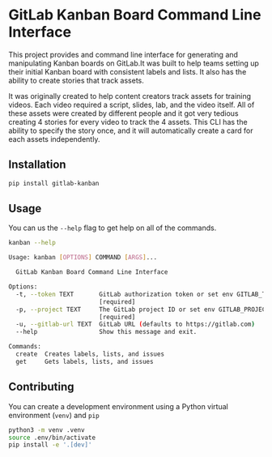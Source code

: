 # GitLab Kanban Board Command Line Interface

This project provides and command line interface for generating and manipulating Kanban boards on GitLab.It was built to help teams setting up their initial Kanban board with consistent labels and lists. It also has the ability to create stories that track assets.

It was originally created to help content creators track assets for training videos. Each video required a script, slides, lab, and the video itself. All of these assets were created by different people and it got very tedious creating 4 stories for every video to track the 4 assets. This CLI has the ability to specify the story once, and it will automatically create a card for each assets independently.

## Installation

```bash
pip install gitlab-kanban
```

## Usage

You can us the `--help` flag to get help on all of the commands.

```bash
kanban --help

Usage: kanban [OPTIONS] COMMAND [ARGS]...

  GitLab Kanban Board Command Line Interface

Options:
  -t, --token TEXT       GitLab authorization token or set env GITLAB_TOKEN
                         [required]
  -p, --project TEXT     The GitLab project ID or set env GITLAB_PROJECT
                         [required]
  -u, --gitlab-url TEXT  GitLab URL (defaults to https://gitlab.com)
  --help                 Show this message and exit.

Commands:
  create  Creates labels, lists, and issues
  get     Gets labels, lists, and issues
```

## Contributing

You can create a development environment using a Python virtual environment (`venv`) and `pip` 

```bash
python3 -m venv .venv
source .env/bin/activate
pip install -e '.[dev]'
```
